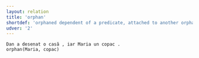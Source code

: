 ```yaml
---
layout: relation
title: 'orphan'
shortdef: 'orphaned dependent of a predicate, attached to another orphan'
udver: '2'
---
```


~~~ sdparse
Dan a desenat o casă , iar Maria un copac .
orphan(Maria, copac)
~~~

<!-- Interlanguage links updated Út 9. května 2023, 20:04:30 CEST -->
